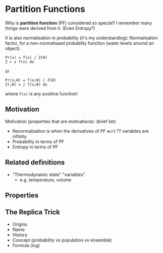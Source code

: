 # Partition Functions
Why is **partition function** (PF) considered so special?
I remember many things were derived from it.
(Even Entropy?)

It is also normalisation in probability (it's my understanding):
Normalisation factor, for a non-normalisaed probablity function (water levels around an object).

    Pr(x) = f(x) / Z(θ)
    Z = s f(x) dx

or

    Pr(x;θ) = f(x;θ) / Z(θ)
    Z(;θ) = ∫ f(x;θ) dx

where `f(x)` is any positive function!

## Motivation
Motivation (properties that are motivations): (brief list)
* Renormalisation is when the derivatives of PF w.r.t ?? variables are infinity.
* Probability in terms of PF
* Entropy in terms of PF

## Related definitions
* "Thermodynamic state" "variables"
    * e.g. temperature, volume


## Properties

## The Replica Trick
* Origins
* Name
* History
* Concept (probability vs population vs ensemble)
* Formula (log)

